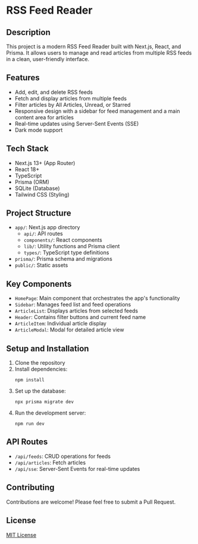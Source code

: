 # RSS Feed Reader

## Description

This project is a modern RSS Feed Reader built with Next.js, React, and Prisma. It allows users to manage and read articles from multiple RSS feeds in a clean, user-friendly interface.

## Features

- Add, edit, and delete RSS feeds
- Fetch and display articles from multiple feeds
- Filter articles by All Articles, Unread, or Starred
- Responsive design with a sidebar for feed management and a main content area for articles
- Real-time updates using Server-Sent Events (SSE)
- Dark mode support

## Tech Stack

- Next.js 13+ (App Router)
- React 18+
- TypeScript
- Prisma (ORM)
- SQLite (Database)
- Tailwind CSS (Styling)

## Project Structure

- `app/`: Next.js app directory
  - `api/`: API routes
  - `components/`: React components
  - `lib/`: Utility functions and Prisma client
  - `types/`: TypeScript type definitions
- `prisma/`: Prisma schema and migrations
- `public/`: Static assets

## Key Components

- `HomePage`: Main component that orchestrates the app's functionality
- `Sidebar`: Manages feed list and feed operations
- `ArticleList`: Displays articles from selected feeds
- `Header`: Contains filter buttons and current feed name
- `ArticleItem`: Individual article display
- `ArticleModal`: Modal for detailed article view

## Setup and Installation

1. Clone the repository
2. Install dependencies:
   ```
   npm install
   ```
3. Set up the database:
   ```
   npx prisma migrate dev
   ```
4. Run the development server:
   ```
   npm run dev
   ```

## API Routes

- `/api/feeds`: CRUD operations for feeds
- `/api/articles`: Fetch articles
- `/api/sse`: Server-Sent Events for real-time updates

## Contributing

Contributions are welcome! Please feel free to submit a Pull Request.

## License

[MIT License](LICENSE)
